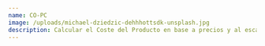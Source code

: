 ```yaml
---
name: CO-PC
image: /uploads/michael-dziedzic-dehhhottsdk-unsplash.jpg
description: Calcular el Coste del Producto en base a precios y al escandallo del producto
---
```

